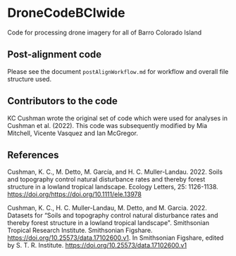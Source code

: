 # DroneCodeBCIwide
Code for processing drone imagery for all of Barro Colorado Island

## Post-alignment code
Please see the document `postAlignWorkflow.md` for workflow and overall file structure used.

## Contributors to the code
KC Cushman wrote the original set of code which were used for analyses in Cushman et al. (2022).  This code was subsequently modified by Mia Mitchell, Vicente Vasquez and Ian McGregor.  

## References

Cushman, K. C., M. Detto, M. García, and H. C. Muller-Landau. 2022. Soils and topography control natural disturbance rates and thereby forest structure in a lowland tropical landscape. Ecology Letters, 25: 1126-1138. https://doi.org/https://doi.org/10.1111/ele.13978

Cushman, K. C., H. C. Muller-Landau, M. Detto, and M. Garcia. 2022. Datasets for “Soils and topography control natural disturbance rates and thereby forest structure in a lowland tropical landscape". Smithsonian Tropical Research Institute. Smithsonian Figshare.  https://doi.org/10.25573/data.17102600.v1. In Smithsonian Figshare, edited by S. T. R. Institute. https://doi.org/10.25573/data.17102600.v1


